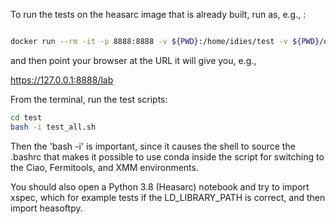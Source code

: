 
To run the tests on the heasarc image that is already built, run as, e.g., :
```sh

docker run --rm -it -p 8888:8888 -v ${PWD}:/home/idies/test -v ${PWD}/data/FTP/:/home/idies/workspace/headata/FTP heasarc:latest /opt/startup.sh
```
and then point your browser at the URL it will give you, e.g.,

https://127.0.0.1:8888/lab

From the terminal, run the test scripts:

```sh
cd test
bash -i test_all.sh
```

Then the 'bash -i' is important, since it causes the shell to source the 
.bashrc that makes it possible to use conda inside the script for switching
to the Ciao, Fermitools, and XMM environments.  

You should also open a Python 3.8 (Heasarc) notebook and try to import xspec, which for example tests if the LD_LIBRARY_PATH is correct, and then import heasoftpy.

